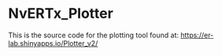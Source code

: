 # NvERTx_Plotter

This is the source code for the plotting tool found at:
https://er-lab.shinyapps.io/Plotter_v2/

